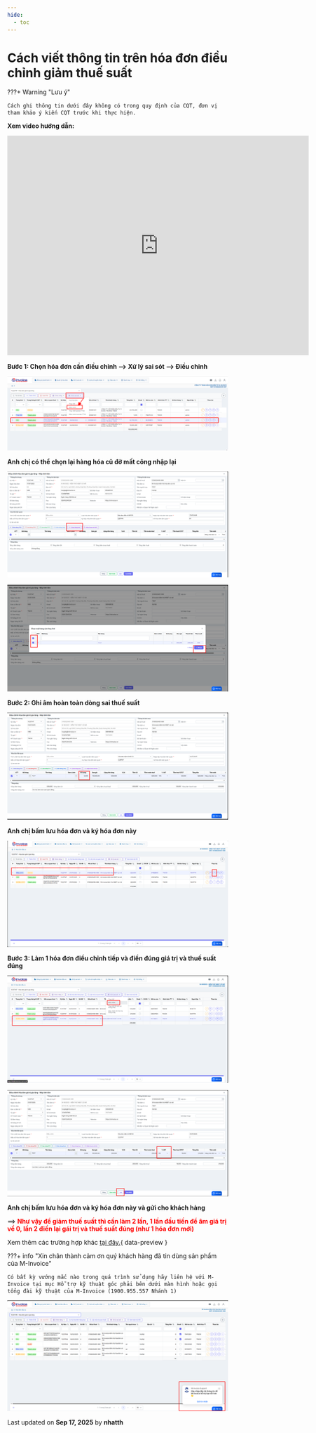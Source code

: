 ```yaml
---
hide:
  - toc
---
```


# **Cách viết thông tin trên hóa đơn điều chỉnh giảm thuế suất**

???+ Warning "Lưu ý"

    Cách ghi thông tin dưới đây không có trong quy định của CQT, đơn vị tham khảo ý kiến CQT trước khi thực hiện.

**Xem video hướng dẫn:**

<iframe style="width: 43rem; height: 500px" src="https://www.youtube.com/embed/iB3LzoRHo2s?si=Mb1M3STDQYhN320I" title="YouTube video player" frameborder="0" allow="accelerometer; autoplay; clipboard-write; encrypted-media; gyroscope; picture-in-picture; web-share" referrerpolicy="strict-origin-when-cross-origin" allowfullscreen></iframe>

**Bước 1: Chọn hóa đơn cần điều chỉnh --> Xử lý sai sót --> Điều chỉnh**

![Hình 1](../../assets/images/invoice2/2.0_dieu-chinh-thue-suat_1.png "Hãy bấm vào để xem rõ hơn")

**Anh chị có thể chọn lại hàng hóa cũ đỡ mất công nhập lại**

![Hình 1](../../assets/images/invoice2/2.0_dieu-chinh-thue-suat_3.png "Hãy bấm vào để xem rõ hơn")

![Hình 1](../../assets/images/invoice2/2.0_dieu-chinh-thue-suat_4.png "Hãy bấm vào để xem rõ hơn")

**Bước 2: Ghi âm hoàn toàn dòng sai thuế suất**

![Hình 2](../../assets/images/invoice2/2.0_dieu-chinh-thue-suat_2.png "Hãy bấm vào để xem rõ hơn")

**Anh chị bấm lưu hóa đơn và ký hóa đơn này**

![Hình 2](../../assets/images/invoice2/2.0_dieu-chinh-thue-suat_8.png "Hãy bấm vào để xem rõ hơn")

**Bước 3: Làm 1 hóa đơn điều chỉnh tiếp và điền đúng giá trị và thuế suất đúng**

![Hình 2](../../assets/images/invoice2/2.0_dieu-chinh-thue-suat_9.png "Hãy bấm vào để xem rõ hơn")

![Hình 2](../../assets/images/invoice2/2.0_dieu-chinh-thue-suat_10.png "Hãy bấm vào để xem rõ hơn")

**Anh chị bấm lưu hóa đơn và ký hóa đơn này và gửi cho khách hàng**

==> <strong style="color: red;">Như vậy để giảm thuế suất thì cần làm 2 lần, 1 lần đầu tiền để âm giá trị về 0, lần 2 điền lại gái trị và thuế suất đúng (như 1 hóa đơn mới)</strong>

Xem thêm các trường hợp khác [tại đây.](../dieu-chinh-hoa-don#attribute-lists){ data-preview }

???+ info "Xin chân thành cảm ơn quý khách hàng đã tin dùng sản phẩm của M-Invoice"

    Có bất kỳ vướng mắc nào trong quá trình sử dụng hãy liên hệ với M-Invoice tại mục Hỗ trợ kỹ thuật góc phải bên dưới màn hình hoặc gọi tổng đài kỹ thuật của M-Invoice (1900.955.557 Nhánh 1)

![Hình 5](../../assets/images/invoice2/hotro.png "Hãy bấm vào để xem rõ hơn")

<div class="last-updated">Last updated on <strong>Sep 17, 2025</strong> by <strong>nhatth</strong></div>
